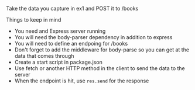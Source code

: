 Take the data you capture in ex1 and POST it to /books

Things to keep in mind
* You need and Express server running
* You will need the body-parser dependency in addition to express
* You will need to define an endpoing for /books
* Don't forget to add the middleware for body-parse so you can get at the data that comes through
* Create a start script in package.json
* Use fetch or another HTTP method in the client to send the data to the server
* When the endpoint is hit, use `res.send` for the response